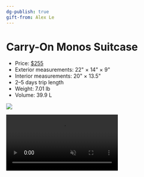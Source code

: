 ```yaml
---
dg-publish: true
gift-from: Alex Le
---
```


# Carry-On Monos Suitcase

- Price: [$255](https://monos.com/products/carry-on?variant=28759946428480)
- Exterior measurements: 22" × 14" × 9"
- Interior measurements: 20" × 13.5"
- 2–5 days trip length
- Weight: 7.01 lb
- Volume: 39.9 L

![](https://cdn.shopify.com/s/files/1/0032/2446/9568/products/Product_CarryOn_OceanBlue_Front_b33091a0-f301-453d-9936-f666810a2487_1296x.jpg?v=1678770007)

<video autoplay="" loop="" muted="" playsinline="">
  <source src="https://cdn.shopify.com/videos/c/o/v/33e5f706cb6f45a5a522c41ffcbb2760.mp4" type="video/mp4">
</video>
